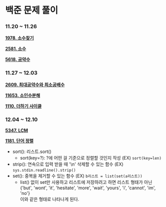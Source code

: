 # 백준 문제 풀이

### 11.20 ~ 11.26

**[1978. 소수찾기](./수학/1987.py)**
<br>

**[2581. 소수](./수학/2581.py)**
<br>

**[5618. 공약수](./수학/5618.py)**


### 11.27 ~ 12.03

**[2609. 최대공약수와 최소공배수](./수학/2609.py)**
<br>

**[11653. 소인수분해](./수학/11653.py)**
<br>

**[1110. 더하기 사이클](./수학/1110.py)**

### 12.04 ~ 12.10

**[5347. LCM](./수학/5347.py)**
<br>

**[1181. 단어 정렬](./문자열/1181.py)**
- sort(): 리스트.sort()
    - sort(key=?): ?에 어떤 걸 기준으로 정렬할 것인지 작성 (EX) `sort(key=len)`
- strip(): 연속으로 입력 받을 때 '\n' 삭제할 수 있는 함수 (EX) `sys.stdin.readline().strip()`
- set(): 중복을 제거할 수 있는 함수 (EX) `b리스트 = list(set(a리스트))`
    - list() 없이 set만 사용하고 리스트에 저장하려고 하면 리스트 형태가 아닌    
    {'but', 'wont', 'it', 'hesitate', 'more', 'wait', 'yours', 'i', 'cannot', 'im', 'no'}   
    이와 같은 형태로 나타나게 된다.
    